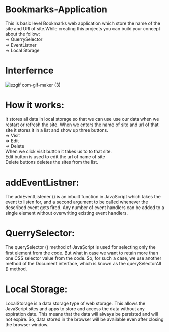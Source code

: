 # Bookmarks-Application
This is basic level Bookmarks web application which store the name of the site and URl of site.While creating this projects you can build your concept about the follow: <br>
=> QuerrySelector <br>
=> EventListner <br>
=> Local Storage <br>


# Interfernce
![ezgif com-gif-maker (3)](https://user-images.githubusercontent.com/84333937/129544787-990bc545-f70c-4c92-90fb-dd40b4475d85.gif)

# How it works:
It stores all data in local storage so that we can use use our data when we restart or refresh the site.
When we enters the name of site and url of that site it stores it in a list and show up three buttons. <br>
=> Visit <br>
=> Edit <br>
=> Delete <br>
When we click visit button it takes us to to that site.<br>
Edit button is used to edit the url of name of site <br>
Delete buttons deletes the sites from the list.

# addEventListner: <br>
The addEventListener () is an inbuilt function in JavaScript which takes the event to listen for, and a second argument to be called whenever the described event gets fired. Any number of event handlers can be added to a single element without overwriting existing event handlers. <br>

# QuerrySelector: <br>
The querySelector () method of JavaScript is used for selecting only the first element from the code. But what in case we want to retain more than one CSS selector value from the code. So, for such a case, we use another method of the Document interface, which is known as the querySelectorAll () method. <br>

# Local Storage: <br>
 LocalStorage is a data storage type of web storage. This allows the JavaScript sites and apps to store and access the data without any expiration date. This means that the data will always be persisted and will not expire. So, data stored in the browser will be available even after closing the browser window. <br>

